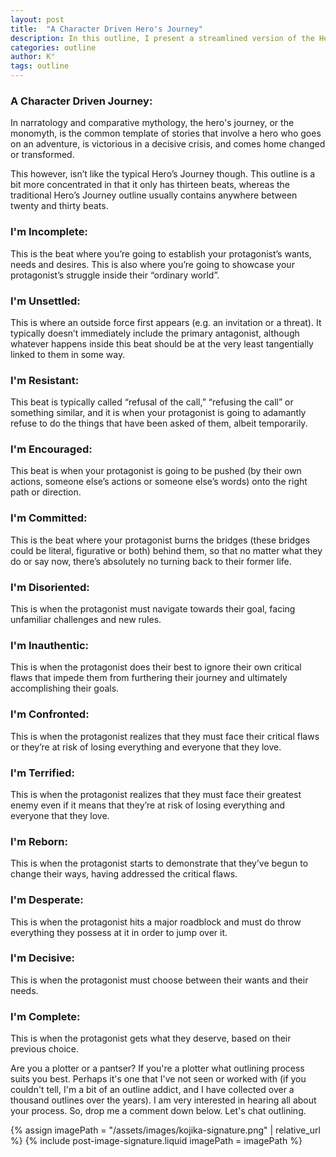 ```yaml
---
layout: post
title:  "A Character Driven Hero's Journey"
description: In this outline, I present a streamlined version of the Hero's Journey focused on character transformation, distilled into thirteen essential "I am" statements. Unlike traditional monomyth structures with twenty to thirty beats, this framework traces the protagonist's emotional evolution from feeling incomplete through moments of resistance, confrontation, and rebirth, to their final decisive choice and completion. Each beat emphasizes the internal character journey rather than external plot points, offering writers a character-driven approach to story structure.
categories: outline
author: K°
tags: outline
---
```


### A Character Driven Journey:
In narratology and comparative mythology, the hero's journey, or the monomyth, is the common template of stories that involve a hero who goes on an adventure, is victorious in a decisive crisis, and comes home changed or transformed. 

This however, isn’t like the typical Hero’s Journey though. This outline is a bit more concentrated in that it only has thirteen beats, whereas the traditional Hero’s Journey outline usually contains anywhere between twenty and thirty beats.

### I'm Incomplete:
This is the beat where you’re going to establish your protagonist’s wants,  needs and desires. This is also where you’re going to showcase your protagonist’s struggle inside their “ordinary world”.

### I'm Unsettled:
This is where an outside force first appears (e.g. an invitation or a threat). It typically doesn’t immediately include the primary antagonist, although whatever happens inside this beat should be at the very least tangentially linked to them in some way.

### I'm Resistant:
This beat is typically called “refusal of the call,” “refusing the call” or something similar, and it is when your protagonist is going to adamantly refuse to do the things that have been asked of them, albeit temporarily.

### I'm Encouraged:
This beat is when your protagonist is going to be pushed (by their own actions, someone else’s actions or someone else’s words) onto the right path or direction.

### I'm Committed:
This is the beat where your protagonist burns the bridges (these bridges could be literal, figurative or both) behind them, so that no matter what they do or say now, there’s absolutely no turning back to their former life.

### I'm Disoriented:
This is when the protagonist must navigate towards their goal, facing unfamiliar challenges and new rules.

### I'm Inauthentic:
This is when the protagonist does their best to ignore their own critical flaws that impede them from furthering their journey and ultimately accomplishing their goals.

### I'm Confronted:
This is when the protagonist realizes that they must face their critical flaws or they’re at risk of losing everything and everyone that they love.

### I'm Terrified:
This is when the protagonist realizes that they must face their greatest enemy even if it means that they’re at risk of losing everything and everyone that they love.

### I'm Reborn:
This is when the protagonist starts to demonstrate that they’ve begun to change their ways, having addressed the critical flaws.

### I'm Desperate:
This is when the protagonist hits a major roadblock and must do throw everything they possess at it in order to jump over it.

### I'm Decisive:
This is when the protagonist must choose between their wants and their needs.

### I'm Complete:
This is when the protagonist gets what they deserve, based on their previous choice.

Are you a plotter or a pantser? If you're a plotter what outlining process suits you best. Perhaps it's one that I've not seen or worked with (if you couldn't tell, I'm a bit of an outline addict, and I have collected over a thousand outlines over the years). I am very interested in hearing all about your process. So, drop me a comment down below. Let's chat outlining.

<!-- signature -->
{% assign imagePath = "/assets/images/kojika-signature.png" | relative_url %}
{% include post-image-signature.liquid imagePath = imagePath %}